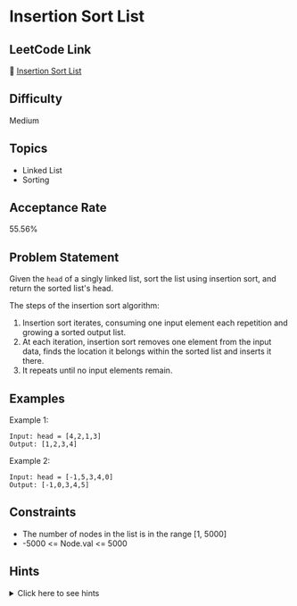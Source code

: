 # Insertion Sort List

## LeetCode Link
🔗 [Insertion Sort List](https://leetcode.com/problems/insertion-sort-list)

## Difficulty
Medium

## Topics
- Linked List
- Sorting

## Acceptance Rate
55.56%

## Problem Statement
Given the `head` of a singly linked list, sort the list using insertion sort, and return the sorted list's head.

The steps of the insertion sort algorithm:
1. Insertion sort iterates, consuming one input element each repetition and growing a sorted output list.
2. At each iteration, insertion sort removes one element from the input data, finds the location it belongs within the sorted list and inserts it there.
3. It repeats until no input elements remain.

## Examples
Example 1:
```
Input: head = [4,2,1,3]
Output: [1,2,3,4]
```

Example 2:
```
Input: head = [-1,5,3,4,0]
Output: [-1,0,3,4,5]
```

## Constraints
- The number of nodes in the list is in the range [1, 5000]
- -5000 <= Node.val <= 5000

## Hints
<details>
<summary>Click here to see hints</summary>

1. Think about maintaining a sorted portion of the list.
2. For each node, find its correct position in the sorted portion.
3. Carefully handle pointer updates when inserting a node.

</details>
